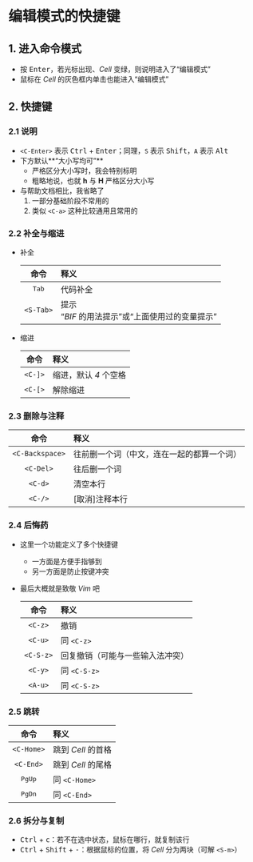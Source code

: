 # 编辑模式的快捷键

## 1. 进入命令模式

- 按 <kbd>Enter</kbd>，若光标出现、*Cell* 变绿，则说明进入了“编辑模式”
- 鼠标在 *Cell* 的灰色框内单击也能进入“编辑模式”

## 2. 快捷键

### 2.1 说明

- `<C-Enter>` 表示 <kbd>Ctrl</kbd> + <kbd>Enter</kbd>；同理，`S` 表示 <kbd>Shift</kbd>，`A` 表示 <kbd>Alt</kbd>
- 下方默认**“大小写均可”**
    - 严格区分大小写时，我会特别标明
    - 粗略地说，也就 **h** 与 **H** 严格区分大小写
- 与帮助文档相比，我省略了
    1. 一部分基础阶段不常用的
    2. 类似 `<C-a>` 这种比较通用且常用的

### 2.2 补全与缩进

- 补全

    | 命令 | 释义 |
    | :---: | :--- |
    | <kbd>Tab</kbd> | 代码补全 |
    | `<S-Tab>` | 提示 <br>“*BIF* 的用法提示”或“上面使用过的变量提示” |

- 缩进

    | 命令 | 释义 |
    | :---: | :--- |
    | `<C-]>` | 缩进，默认 *4* 个空格 |
    | `<C-[>` | 解除缩进 |

### 2.3 删除与注释

| 命令 | 释义 |
| :---: | :--- |
| `<C-Backspace>` | 往前删一个词（中文，连在一起的都算一个词） |
| `<C-Del>` | 往后删一个词 |
| `<C-d>` | 清空本行 |
| `<C-/>` | [取消]注释本行 |

### 2.4 后悔药

- 这里一个功能定义了多个快捷键
    - 一方面是方便手指够到
    - 另一方面是防止按键冲突
- 最后大概就是致敬 *Vim* 吧
  
    | 命令 | 释义 |
    | :---: | :--- |
    | `<C-z>` | 撤销 |
    | `<C-u>` | 同 `<C-z>` |
    | `<C-S-z>` | 回复撤销（可能与一些输入法冲突） |
    | `<C-y>` | 同 `<C-S-z>` |
    | `<A-u>` | 同 `<C-S-z>` |

### 2.5 跳转

| 命令 | 释义 |
| :---: | :--- |
| `<C-Home>` | 跳到 *Cell* 的首格 |
| `<C-End>` | 跳到 *Cell* 的尾格 |
| <kbd>PgUp</kbd> | 同 `<C-Home>` |
| <kbd>PgDn</kbd> | 同 `<C-End>` |

### 2.6 拆分与复制

- <kbd>Ctrl</kbd> + <kbd>c</kbd>：若不在选中状态，鼠标在哪行，就复制该行
- <kbd>Ctrl</kbd> + <kbd>Shift</kbd> + <kbd>-</kbd>：根据鼠标的位置，将 *Cell* 分为两块（可解 `<S-m>`）